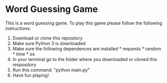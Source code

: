 # Word Guessing Game

This is a word guessing game.  To play this game please follow the following instructions:

  1. Download or clone this repository
  2. Make sure Python 3 is downloaded
  3. Make sure the following dependences are installed
    * requests
    * random
    * time
    * os
  4. In your terminal go to the folder where you downloaded or cloned this respository
  5. Run this command: "python main.py"
  6. Have fun playing!
